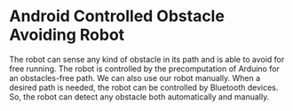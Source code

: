# Android Controlled Obstacle Avoiding Robot
The robot can sense any kind of obstacle in its path and is able to avoid for free running. The robot is controlled by the precomputation of Arduino for an obstacles-free path. We can also use our robot manually. When a desired path is needed, the robot can be controlled by Bluetooth devices. So, the robot can detect any obstacle both automatically and manually.
